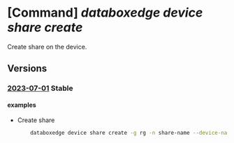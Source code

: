 # [Command] _databoxedge device share create_

Create share on the device.

## Versions

### [2023-07-01](/Resources/mgmt-plane/L3N1YnNjcmlwdGlvbnMve30vcmVzb3VyY2Vncm91cHMve30vcHJvdmlkZXJzL21pY3Jvc29mdC5kYXRhYm94ZWRnZS9kYXRhYm94ZWRnZWRldmljZXMve30vc2hhcmVzL3t9/2023-07-01.xml) **Stable**

<!-- mgmt-plane /subscriptions/{}/resourcegroups/{}/providers/microsoft.databoxedge/databoxedgedevices/{}/shares/{} 2023-07-01 -->

#### examples

- Create share
    ```bash
        databoxedge device share create -g rg -n share-name --device-name name --access-protocol NFS --monitoring-status Enabled --share-status OK --azure-container-info '{containerName:testContainer,dataFormat:BlockBlob,storageAccountCredentialId:/subscriptions/00000000-0000-0000-0000-000000000000/resourceGroups/resourcegroup/providers/Microsoft.DataBoxEdge/dataBoxEdgeDevices/testedgedevice/storageAccountCredentials/accountname}'
    ```

